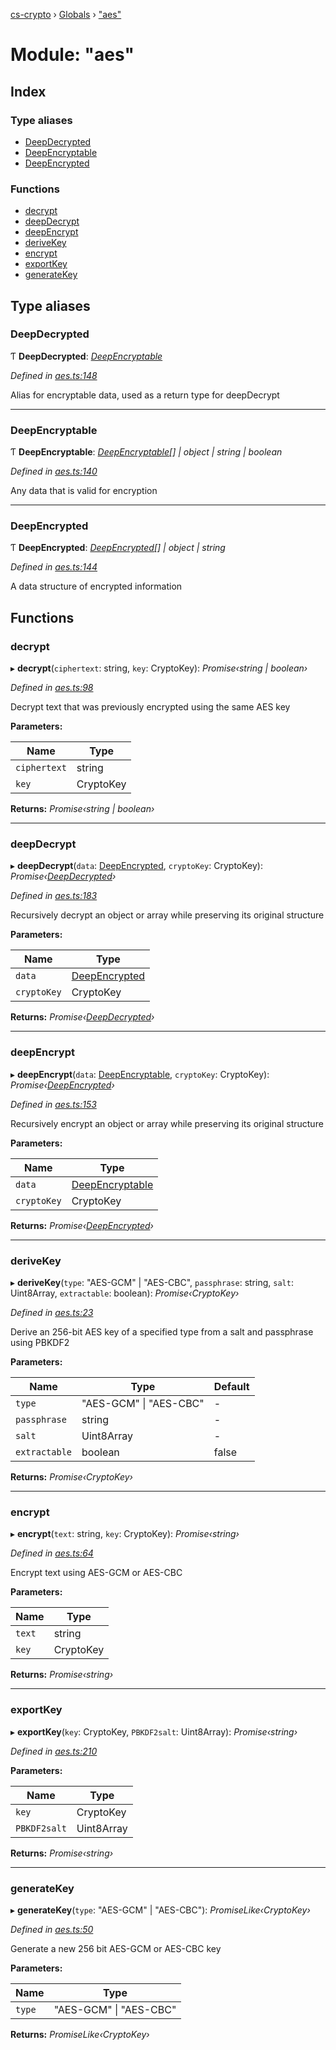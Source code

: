 [cs-crypto](../README.md) › [Globals](../globals.md) › ["aes"](_aes_.md)

# Module: "aes"

## Index

### Type aliases

* [DeepDecrypted](_aes_.md#deepdecrypted)
* [DeepEncryptable](_aes_.md#deepencryptable)
* [DeepEncrypted](_aes_.md#deepencrypted)

### Functions

* [decrypt](_aes_.md#decrypt)
* [deepDecrypt](_aes_.md#deepdecrypt)
* [deepEncrypt](_aes_.md#deepencrypt)
* [deriveKey](_aes_.md#derivekey)
* [encrypt](_aes_.md#encrypt)
* [exportKey](_aes_.md#exportkey)
* [generateKey](_aes_.md#generatekey)

## Type aliases

###  DeepDecrypted

Ƭ **DeepDecrypted**: *[DeepEncryptable](_aes_.md#deepencryptable)*

*Defined in [aes.ts:148](https://github.com/very-amused/CS-crypto/blob/3b1ba86/src/aes.ts#L148)*

Alias for encryptable data, used as a return type for deepDecrypt

___

###  DeepEncryptable

Ƭ **DeepEncryptable**: *[DeepEncryptable](_aes_.md#deepencryptable)[] | object | string | boolean*

*Defined in [aes.ts:140](https://github.com/very-amused/CS-crypto/blob/3b1ba86/src/aes.ts#L140)*

Any data that is valid for encryption

___

###  DeepEncrypted

Ƭ **DeepEncrypted**: *[DeepEncrypted](_aes_.md#deepencrypted)[] | object | string*

*Defined in [aes.ts:144](https://github.com/very-amused/CS-crypto/blob/3b1ba86/src/aes.ts#L144)*

A data structure of encrypted information

## Functions

###  decrypt

▸ **decrypt**(`ciphertext`: string, `key`: CryptoKey): *Promise‹string | boolean›*

*Defined in [aes.ts:98](https://github.com/very-amused/CS-crypto/blob/3b1ba86/src/aes.ts#L98)*

Decrypt text that was previously encrypted using the same AES key

**Parameters:**

Name | Type |
------ | ------ |
`ciphertext` | string |
`key` | CryptoKey |

**Returns:** *Promise‹string | boolean›*

___

###  deepDecrypt

▸ **deepDecrypt**(`data`: [DeepEncrypted](_aes_.md#deepencrypted), `cryptoKey`: CryptoKey): *Promise‹[DeepDecrypted](_aes_.md#deepdecrypted)›*

*Defined in [aes.ts:183](https://github.com/very-amused/CS-crypto/blob/3b1ba86/src/aes.ts#L183)*

Recursively decrypt an object or array while preserving its original structure

**Parameters:**

Name | Type |
------ | ------ |
`data` | [DeepEncrypted](_aes_.md#deepencrypted) |
`cryptoKey` | CryptoKey |

**Returns:** *Promise‹[DeepDecrypted](_aes_.md#deepdecrypted)›*

___

###  deepEncrypt

▸ **deepEncrypt**(`data`: [DeepEncryptable](_aes_.md#deepencryptable), `cryptoKey`: CryptoKey): *Promise‹[DeepEncrypted](_aes_.md#deepencrypted)›*

*Defined in [aes.ts:153](https://github.com/very-amused/CS-crypto/blob/3b1ba86/src/aes.ts#L153)*

Recursively encrypt an object or array while preserving its original structure

**Parameters:**

Name | Type |
------ | ------ |
`data` | [DeepEncryptable](_aes_.md#deepencryptable) |
`cryptoKey` | CryptoKey |

**Returns:** *Promise‹[DeepEncrypted](_aes_.md#deepencrypted)›*

___

###  deriveKey

▸ **deriveKey**(`type`: "AES-GCM" | "AES-CBC", `passphrase`: string, `salt`: Uint8Array, `extractable`: boolean): *Promise‹CryptoKey›*

*Defined in [aes.ts:23](https://github.com/very-amused/CS-crypto/blob/3b1ba86/src/aes.ts#L23)*

Derive an 256-bit AES key of a specified type from a salt and passphrase using PBKDF2

**Parameters:**

Name | Type | Default |
------ | ------ | ------ |
`type` | "AES-GCM" &#124; "AES-CBC" | - |
`passphrase` | string | - |
`salt` | Uint8Array | - |
`extractable` | boolean | false |

**Returns:** *Promise‹CryptoKey›*

___

###  encrypt

▸ **encrypt**(`text`: string, `key`: CryptoKey): *Promise‹string›*

*Defined in [aes.ts:64](https://github.com/very-amused/CS-crypto/blob/3b1ba86/src/aes.ts#L64)*

Encrypt text using AES-GCM or AES-CBC

**Parameters:**

Name | Type |
------ | ------ |
`text` | string |
`key` | CryptoKey |

**Returns:** *Promise‹string›*

___

###  exportKey

▸ **exportKey**(`key`: CryptoKey, `PBKDF2salt`: Uint8Array): *Promise‹string›*

*Defined in [aes.ts:210](https://github.com/very-amused/CS-crypto/blob/3b1ba86/src/aes.ts#L210)*

**Parameters:**

Name | Type |
------ | ------ |
`key` | CryptoKey |
`PBKDF2salt` | Uint8Array |

**Returns:** *Promise‹string›*

___

###  generateKey

▸ **generateKey**(`type`: "AES-GCM" | "AES-CBC"): *PromiseLike‹CryptoKey›*

*Defined in [aes.ts:50](https://github.com/very-amused/CS-crypto/blob/3b1ba86/src/aes.ts#L50)*

Generate a new 256 bit AES-GCM or AES-CBC key

**Parameters:**

Name | Type |
------ | ------ |
`type` | "AES-GCM" &#124; "AES-CBC" |

**Returns:** *PromiseLike‹CryptoKey›*
